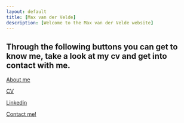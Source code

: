 ```yaml
---
layout: default
title: [Max van der Velde]
description: [Welcome to the Max van der Velde website]
---
```


## Through the following buttons you can get to know me, take a look at my cv and get into contact with me.

[About me](https://maxvandervelde.github.io/About%20me/me) 


[CV](https://maxvandervelde.github.io/CV/CV)  


[Linkedin](https://www.linkedin.com/in/max-van-der-velde-9a6990121/)


[Contact me!](mailto:m.e.vandervelde@uu.nl)
